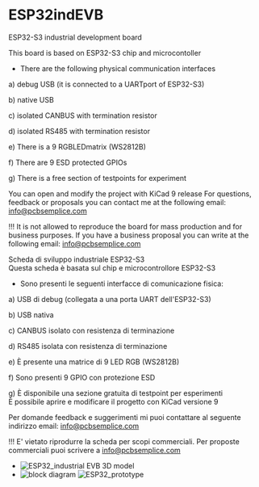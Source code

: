 # ESP32indEVB
ESP32-S3 industrial development board

This board is based on ESP32-S3 chip and microcontoller
 - There are the following physical communication interfaces
   
 a) debug USB (it is connected to a UARTport of ESP32-S3)  
 
 b) native USB 
 
 c) isolated CANBUS with termination resistor 
 
 d) isolated RS485 with termination resistor 
 
 e) There is a 9 RGBLEDmatrix (WS2812B) 
 
f) There are 9 ESD protected GPIOs 

g) There is a free section of testpoints for experiment 

  You can open and modify the project with KiCad 9 release 
  For questions, feedback or proposals you can contact me at the following email: info@pcbsemplice.com
  
 !!! It is not allowed to reproduce the board for mass production and for business purposes. If you have a business proposal you can write at the following email: info@pcbsemplice.com
  

Scheda di sviluppo industriale ESP32-S3  
Questa scheda è basata sul chip e microcontrollore ESP32-S3 

- Sono presenti le seguenti interfacce di comunicazione fisica:
  
a) USB di debug (collegata a una porta UART dell'ESP32-S3)  

b) USB nativa 

c) CANBUS isolato con resistenza di terminazione 

d) RS485 isolata con resistenza di terminazione 

e) È presente una matrice di 9 LED RGB (WS2812B)

f) Sono presenti 9 GPIO con protezione ESD  

g) È disponibile una sezione gratuita di testpoint per esperimenti  
È possibile aprire e modificare il progetto con KiCad versione 9  

Per domande feedback e suggerimenti mi puoi contattare al seguente indirizzo email: info@pcbsemplice.com

!!! E' vietato riprodurre la scheda per scopi commerciali. Per proposte commerciali puoi scrivere a info@pcbsemplice.com
  -  ![ESP32_industrial EVB 3D model](https://github.com/user-attachments/assets/a6b824c0-ebcf-4901-a1d3-367f770a0a83)
  -  ![block diagram](https://github.com/user-attachments/assets/7c6af9e1-7ada-4c90-baa9-00a227eaa6a4)
![ESP32_prototype](https://github.com/user-attachments/assets/6fd1fcf9-b987-4919-b08f-29ea1ea89f27)

